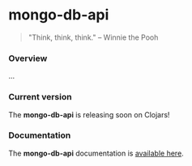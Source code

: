 
# mongo-db-api
> "Think, think, think." – Winnie the Pooh

### Overview
...

### Current version
The <strong>mongo-db-api</strong> is releasing soon on Clojars!

### Documentation
The <strong>mongo-db-api</strong> documentation is [available here](documentation/COVER.md).
